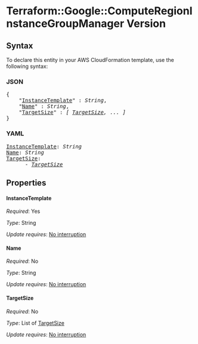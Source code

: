 # Terraform::Google::ComputeRegionInstanceGroupManager Version

## Syntax

To declare this entity in your AWS CloudFormation template, use the following syntax:

### JSON

<pre>
{
    "<a href="#instancetemplate" title="InstanceTemplate">InstanceTemplate</a>" : <i>String</i>,
    "<a href="#name" title="Name">Name</a>" : <i>String</i>,
    "<a href="#targetsize" title="TargetSize">TargetSize</a>" : <i>[ <a href="version-targetsize.md">TargetSize</a>, ... ]</i>
}
</pre>

### YAML

<pre>
<a href="#instancetemplate" title="InstanceTemplate">InstanceTemplate</a>: <i>String</i>
<a href="#name" title="Name">Name</a>: <i>String</i>
<a href="#targetsize" title="TargetSize">TargetSize</a>: <i>
      - <a href="version-targetsize.md">TargetSize</a></i>
</pre>

## Properties

#### InstanceTemplate

_Required_: Yes

_Type_: String

_Update requires_: [No interruption](https://docs.aws.amazon.com/AWSCloudFormation/latest/UserGuide/using-cfn-updating-stacks-update-behaviors.html#update-no-interrupt)

#### Name

_Required_: No

_Type_: String

_Update requires_: [No interruption](https://docs.aws.amazon.com/AWSCloudFormation/latest/UserGuide/using-cfn-updating-stacks-update-behaviors.html#update-no-interrupt)

#### TargetSize

_Required_: No

_Type_: List of <a href="version-targetsize.md">TargetSize</a>

_Update requires_: [No interruption](https://docs.aws.amazon.com/AWSCloudFormation/latest/UserGuide/using-cfn-updating-stacks-update-behaviors.html#update-no-interrupt)

